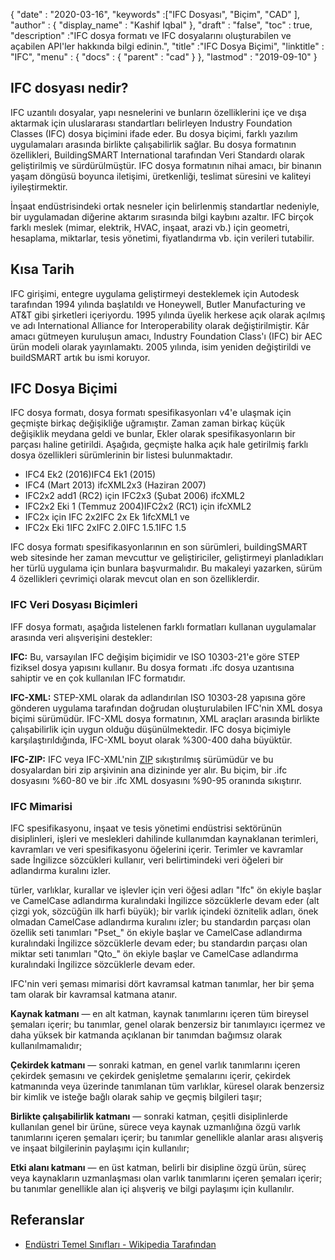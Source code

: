 {
  "date" : "2020-03-16",
  "keywords" :["IFC Dosyası", "Biçim", "CAD" ],
  "author" : {
    "display_name" : "Kashif Iqbal"
},
  "draft" : "false",
  "toc" : true,
  "description" :"IFC dosya formatı ve IFC dosyalarını oluşturabilen ve açabilen API'ler hakkında bilgi edinin.",
  "title" :"IFC Dosya Biçimi",
  "linktitle" : "IFC",
  "menu" : {
    "docs" : {
      "parent" : "cad"
}
},
  "lastmod" : "2019-09-10"
}

## IFC dosyası nedir?

IFC uzantılı dosyalar, yapı nesnelerini ve bunların özelliklerini içe ve dışa aktarmak için uluslararası standartları belirleyen Industry Foundation Classes (IFC) dosya biçimini ifade eder. Bu dosya biçimi, farklı yazılım uygulamaları arasında birlikte çalışabilirlik sağlar. Bu dosya formatının özellikleri, BuildingSMART International tarafından Veri Standardı olarak geliştirilmiş ve sürdürülmüştür. IFC dosya formatının nihai amacı, bir binanın yaşam döngüsü boyunca iletişimi, üretkenliği, teslimat süresini ve kaliteyi iyileştirmektir.

İnşaat endüstrisindeki ortak nesneler için belirlenmiş standartlar nedeniyle, bir uygulamadan diğerine aktarım sırasında bilgi kaybını azaltır. IFC birçok farklı meslek (mimar, elektrik, HVAC, inşaat, arazi vb.) için geometri, hesaplama, miktarlar, tesis yönetimi, fiyatlandırma vb. için verileri tutabilir.

## Kısa Tarih ##

IFC girişimi, entegre uygulama geliştirmeyi desteklemek için Autodesk tarafından 1994 yılında başlatıldı ve Honeywell, Butler Manufacturing ve AT&T gibi şirketleri içeriyordu. 1995 yılında üyelik herkese açık olarak açılmış ve adı International Alliance for Interoperability olarak değiştirilmiştir. Kâr amacı gütmeyen kuruluşun amacı, Industry Foundation Class'ı (IFC) bir AEC ürün modeli olarak yayınlamaktı. 2005 yılında, isim yeniden değiştirildi ve buildSMART artık bu ismi koruyor.

## IFC Dosya Biçimi ##

IFC dosya formatı, dosya formatı spesifikasyonları v4'e ulaşmak için geçmişte birkaç değişikliğe uğramıştır. Zaman zaman birkaç küçük değişiklik meydana geldi ve bunlar, Ekler olarak spesifikasyonların bir parçası haline getirildi. Aşağıda, geçmişte halka açık hale getirilmiş farklı dosya özellikleri sürümlerinin bir listesi bulunmaktadır.

* IFC4 Ek2 (2016)IFC4 Ek1 (2015)
* IFC4 (Mart 2013) ifcXML2x3 (Haziran 2007)
* IFC2x2 add1 (RC2) için IFC2x3 (Şubat 2006) ifcXML2
* IFC2x2 Eki 1 (Temmuz 2004)IFC2x2 (RC1) için ifcXML2
* IFC2x için IFC 2x2IFC 2x Ek 1ifcXML1 ve
* IFC2x Eki 1IFC 2xIFC 2.0IFC 1.5.1IFC 1.5

IFC dosya formatı spesifikasyonlarının en son sürümleri, buildingSMART web sitesinde her zaman mevcuttur ve geliştiriciler, geliştirmeyi planladıkları her türlü uygulama için bunlara başvurmalıdır. Bu makaleyi yazarken, sürüm 4 özellikleri çevrimiçi olarak mevcut olan en son özelliklerdir.

### IFC Veri Dosyası Biçimleri ###

IFF dosya formatı, aşağıda listelenen farklı formatları kullanan uygulamalar arasında veri alışverişini destekler:

**IFC:** Bu, varsayılan IFC değişim biçimidir ve ISO 10303-21'e göre STEP fiziksel dosya yapısını kullanır. Bu dosya formatı .ifc dosya uzantısına sahiptir ve en çok kullanılan IFC formatıdır.

**IFC-XML:** STEP-XML olarak da adlandırılan ISO 10303-28 yapısına göre gönderen uygulama tarafından doğrudan oluşturulabilen IFC'nin XML dosya biçimi sürümüdür. IFC-XML dosya formatının, XML araçları arasında birlikte çalışabilirlik için uygun olduğu düşünülmektedir. IFC dosya biçimiyle karşılaştırıldığında, IFC-XML boyut olarak %300-400 daha büyüktür.

**IFC-ZIP:** IFC veya IFC-XML'nin [ZIP](/tr/compression/zip/) sıkıştırılmış sürümüdür ve bu dosyalardan biri zip arşivinin ana dizininde yer alır. Bu biçim, bir .ifc dosyasını %60-80 ve bir .ifc XML dosyasını %90-95 oranında sıkıştırır.

### IFC Mimarisi ###

IFC spesifikasyonu, inşaat ve tesis yönetimi endüstrisi sektörünün disiplinleri, işleri ve meslekleri dahilinde kullanımdan kaynaklanan terimleri, kavramları ve veri spesifikasyonu öğelerini içerir. Terimler ve kavramlar sade İngilizce sözcükleri kullanır, veri belirtimindeki veri öğeleri bir adlandırma kuralını izler.

türler, varlıklar, kurallar ve işlevler için veri öğesi adları "Ifc" ön ekiyle başlar ve CamelCase adlandırma kuralındaki İngilizce sözcüklerle devam eder (alt çizgi yok, sözcüğün ilk harfi büyük); bir varlık içindeki öznitelik adları, önek olmadan CamelCase adlandırma kuralını izler; bu standardın parçası olan özellik seti tanımları "Pset_" ön ekiyle başlar ve CamelCase adlandırma kuralındaki İngilizce sözcüklerle devam eder; bu standardın parçası olan miktar seti tanımları "Qto_" ön ekiyle başlar ve CamelCase adlandırma kuralındaki İngilizce sözcüklerle devam eder.

IFC'nin veri şeması mimarisi dört kavramsal katman tanımlar, her bir şema tam olarak bir kavramsal katmana atanır.

**Kaynak katmanı** — en alt katman, kaynak tanımlarını içeren tüm bireysel şemaları içerir; bu tanımlar, genel olarak benzersiz bir tanımlayıcı içermez ve daha yüksek bir katmanda açıklanan bir tanımdan bağımsız olarak kullanılmamalıdır;

**Çekirdek katmanı** — sonraki katman, en genel varlık tanımlarını içeren çekirdek şemasını ve çekirdek genişletme şemalarını içerir, çekirdek katmanında veya üzerinde tanımlanan tüm varlıklar, küresel olarak benzersiz bir kimlik ve isteğe bağlı olarak sahip ve geçmiş bilgileri taşır;

**Birlikte çalışabilirlik katmanı** — sonraki katman, çeşitli disiplinlerde kullanılan genel bir ürüne, sürece veya kaynak uzmanlığına özgü varlık tanımlarını içeren şemaları içerir; bu tanımlar genellikle alanlar arası alışveriş ve inşaat bilgilerinin paylaşımı için kullanılır;

**Etki alanı katmanı** — en üst katman, belirli bir disipline özgü ürün, süreç veya kaynakların uzmanlaşması olan varlık tanımlarını içeren şemaları içerir; bu tanımlar genellikle alan içi alışveriş ve bilgi paylaşımı için kullanılır.

## Referanslar ##

* [Endüstri Temel Sınıfları - Wikipedia Tarafından](https://en.wikipedia.org/wiki/Industry_Foundation_Classes)

